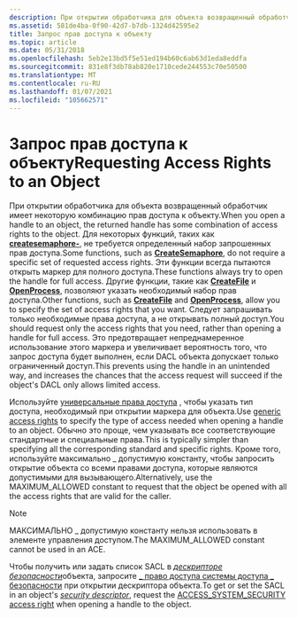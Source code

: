 ```yaml
---
description: При открытии обработчика для объекта возвращенный обработчик имеет некоторую комбинацию прав доступа к объекту.
ms.assetid: 581de4ba-0f90-42d7-b7db-1324d42595e2
title: Запрос прав доступа к объекту
ms.topic: article
ms.date: 05/31/2018
ms.openlocfilehash: 5eb2e13bd5f5e51ed194b60c6ab63d1eda8eddfa
ms.sourcegitcommit: 831e8f3db78ab820e1710cede244553c70e50500
ms.translationtype: MT
ms.contentlocale: ru-RU
ms.lasthandoff: 01/07/2021
ms.locfileid: "105662571"
---
```

# <a name="requesting-access-rights-to-an-object"></a><span data-ttu-id="b0adf-103">Запрос прав доступа к объекту</span><span class="sxs-lookup"><span data-stu-id="b0adf-103">Requesting Access Rights to an Object</span></span>

<span data-ttu-id="b0adf-104">При открытии обработчика для объекта возвращенный обработчик имеет некоторую комбинацию прав доступа к объекту.</span><span class="sxs-lookup"><span data-stu-id="b0adf-104">When you open a handle to an object, the returned handle has some combination of access rights to the object.</span></span> <span data-ttu-id="b0adf-105">Для некоторых функций, таких как [**createsemaphore-**](/windows/desktop/api/winbase/nf-winbase-createsemaphorea), не требуется определенный набор запрошенных прав доступа.</span><span class="sxs-lookup"><span data-stu-id="b0adf-105">Some functions, such as [**CreateSemaphore**](/windows/desktop/api/winbase/nf-winbase-createsemaphorea), do not require a specific set of requested access rights.</span></span> <span data-ttu-id="b0adf-106">Эти функции всегда пытаются открыть маркер для полного доступа.</span><span class="sxs-lookup"><span data-stu-id="b0adf-106">These functions always try to open the handle for full access.</span></span> <span data-ttu-id="b0adf-107">Другие функции, такие как [**CreateFile**](/windows/desktop/api/fileapi/nf-fileapi-createfilea) и [**OpenProcess**](/windows/desktop/api/processthreadsapi/nf-processthreadsapi-openprocess), позволяют указать необходимый набор прав доступа.</span><span class="sxs-lookup"><span data-stu-id="b0adf-107">Other functions, such as [**CreateFile**](/windows/desktop/api/fileapi/nf-fileapi-createfilea) and [**OpenProcess**](/windows/desktop/api/processthreadsapi/nf-processthreadsapi-openprocess), allow you to specify the set of access rights that you want.</span></span> <span data-ttu-id="b0adf-108">Следует запрашивать только необходимые права доступа, а не открывать полный доступ.</span><span class="sxs-lookup"><span data-stu-id="b0adf-108">You should request only the access rights that you need, rather than opening a handle for full access.</span></span> <span data-ttu-id="b0adf-109">Это предотвращает непреднамеренное использование этого маркера и увеличивает вероятность того, что запрос доступа будет выполнен, если DACL объекта допускает только ограниченный доступ.</span><span class="sxs-lookup"><span data-stu-id="b0adf-109">This prevents using the handle in an unintended way, and increases the chances that the access request will succeed if the object's DACL only allows limited access.</span></span>

<span data-ttu-id="b0adf-110">Используйте [универсальные права доступа](generic-access-rights.md) , чтобы указать тип доступа, необходимый при открытии маркера для объекта.</span><span class="sxs-lookup"><span data-stu-id="b0adf-110">Use [generic access rights](generic-access-rights.md) to specify the type of access needed when opening a handle to an object.</span></span> <span data-ttu-id="b0adf-111">Обычно это проще, чем указывать все соответствующие стандартные и специальные права.</span><span class="sxs-lookup"><span data-stu-id="b0adf-111">This is typically simpler than specifying all the corresponding standard and specific rights.</span></span> <span data-ttu-id="b0adf-112">Кроме того, используйте максимально \_ допустимую константу, чтобы запросить открытие объекта со всеми правами доступа, которые являются допустимыми для вызывающего.</span><span class="sxs-lookup"><span data-stu-id="b0adf-112">Alternatively, use the MAXIMUM\_ALLOWED constant to request that the object be opened with all the access rights that are valid for the caller.</span></span>

> [!Note]  
> <span data-ttu-id="b0adf-113">МАКСИМАЛЬНО \_ допустимую константу нельзя использовать в элементе управления доступом.</span><span class="sxs-lookup"><span data-stu-id="b0adf-113">The MAXIMUM\_ALLOWED constant cannot be used in an ACE.</span></span>

 

<span data-ttu-id="b0adf-114">Чтобы получить или задать список SACL в [*дескрипторе безопасности*](/windows/desktop/SecGloss/s-gly)объекта, запросите [ \_ право доступа системы доступа \_ безопасности](sacl-access-right.md) при открытии дескриптора объекта.</span><span class="sxs-lookup"><span data-stu-id="b0adf-114">To get or set the SACL in an object's [*security descriptor*](/windows/desktop/SecGloss/s-gly), request the [ACCESS\_SYSTEM\_SECURITY access right](sacl-access-right.md) when opening a handle to the object.</span></span>

 

 
